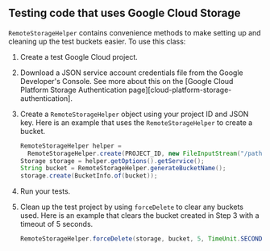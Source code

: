 ## Testing code that uses Google Cloud Storage

`RemoteStorageHelper` contains convenience methods to make setting up and cleaning up the test buckets easier. To use this class:

1. Create a test Google Cloud project.

2. Download a JSON service account credentials file from the Google Developer's Console.  See more about this on the [Google Cloud Platform Storage Authentication page][cloud-platform-storage-authentication].

3. Create a `RemoteStorageHelper` object using your project ID and JSON key.
   Here is an example that uses the `RemoteStorageHelper` to create a bucket.
   ```java
   RemoteStorageHelper helper =
     RemoteStorageHelper.create(PROJECT_ID, new FileInputStream("/path/to/my/JSON/key.json"));
   Storage storage = helper.getOptions().getService();
   String bucket = RemoteStorageHelper.generateBucketName();
   storage.create(BucketInfo.of(bucket));
   ```

4. Run your tests.

5. Clean up the test project by using `forceDelete` to clear any buckets used.
   Here is an example that clears the bucket created in Step 3 with a timeout of 5 seconds.
   ```java
   RemoteStorageHelper.forceDelete(storage, bucket, 5, TimeUnit.SECONDS);
   ```
